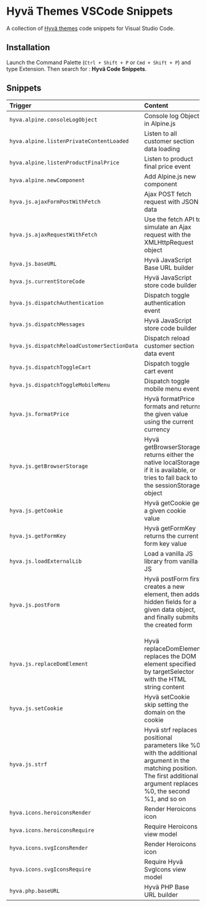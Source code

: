 # Hyvä Themes VSCode Snippets

A collection of [Hyvä themes](https://hyva.io/) code snippets for Visual Studio Code.

## Installation

Launch the Command Palette (`Ctrl + Shift + P` or `Cmd + Shift + P`) and type Extension. Then search for : **Hyvä Code Snippets**.

## Snippets

| Trigger  | Content                                                                                            |
| :------- | :------------------------------------------------------------------------------------------------- |
| `hyva.alpine.consoleLogObject` | Console log Object in Alpine.js                                              |
| `hyva.alpine.listenPrivateContentLoaded` | Listen to all customer section data loading                        |
| `hyva.alpine.listenProductFinalPrice` | Listen to product final price event                                   |
| `hyva.alpine.newComponent` | Add Alpine.js new component                                                      |
| `hyva.js.ajaxFormPostWithFetch` | Ajax POST fetch request with JSON data                                      |
| `hyva.js.ajaxRequestWithFetch` | Use the fetch API to simulate an Ajax request with the XMLHttpRequest object |
| `hyva.js.baseURL` | Hyvä JavaScript Base URL builder                                                          |
| `hyva.js.currentStoreCode` | Hyvä JavaScript store code builder                                               |
| `hyva.js.dispatchAuthentication` | Dispatch toggle authentication event                                       |
| `hyva.js.dispatchMessages` | Hyvä JavaScript store code builder                                               |
| `hyva.js.dispatchReloadCustomerSectionData` | Dispatch reload customer section data event                     |
| `hyva.js.dispatchToggleCart` | Dispatch toggle cart event                                                     |
| `hyva.js.dispatchToggleMobileMenu` | Dispatch toggle mobile menu event                                        |
| `hyva.js.formatPrice` | Hyvä formatPrice formats and returns the given value using the current currency       |
| `hyva.js.getBrowserStorage` | Hyvä getBrowserStorage returns either the native localStorage, if it is available, or tries to fall back to the sessionStorage object |
| `hyva.js.getCookie` | Hyvä getCookie get a given cookie value                                                 |
| `hyva.js.getFormKey` | Hyvä getFormKey returns the current form key value                                     |
| `hyva.js.loadExternalLib` | Load a vanilla JS library from vanilla JS                                         |
| `hyva.js.postForm` | Hyvä postForm first creates a new <form> element, then adds hidden fields for a given data object, and finally submits the created form |
| `hyva.js.replaceDomElement` | Hyvä replaceDomElement replaces the DOM element specified by targetSelector with the HTML string content |
| `hyva.js.setCookie` | Hyvä setCookie skip setting the domain on the cookie                                    |
| `hyva.js.strf` | Hyvä strf replaces positional parameters like %0 with the additional argument in the matching position. The first additional argument replaces %0, the second %1, and so on |
| `hyva.icons.heroiconsRender` | Render Heroicons icon                                                          |
| `hyva.icons.heroiconsRequire` | Require Heroicons view model                                                  |
| `hyva.icons.svgIconsRender` | Render Heroicons icon                                                           |
| `hyva.icons.svgIconsRequire` | Require Hyvä SvgIcons view model                                               |
| `hyva.php.baseURL` | Hyvä PHP Base URL builder                                                                |